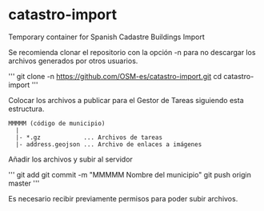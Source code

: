 # catastro-import
Temporary container for Spanish Cadastre Buildings Import

Se recomienda clonar el repositorio con la opción -n para no descargar los 
archivos generados por otros usuarios.

'''
git clone -n https://github.com/OSM-es/catastro-import.git
cd catastro-import
'''

Colocar los archivos a publicar para el Gestor de Tareas siguiendo esta estructura.

```
MMMMM (código de municipio)  
  |  
  |- *.gz            ... Archivos de tareas  
  |- address.geojson ... Archivo de enlaces a imágenes
```

Añadir los archivos y subir al servidor

'''
git add <MMMMM>
git commit -m "MMMMM Nombre del municipio"
git push origin master
'''

Es necesario recibir previamente permisos para poder subir archivos.
